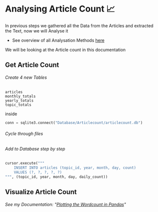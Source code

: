 # Analysing Article Count 📈

In previous steps we gathered all the Data from the Articles and extracted the Text, now we will Analyse it

- See overview of all Analysation Methods [here](../)

We will be looking at the Article count in this documentation

## Get Article Count

###### Create 4 new Tables

```
articles
monthly_totals
yearly_totals
topic_totals
```

inside

```python
conn = sqlite3.connect("Database/Articlecount/articlecount.db")
```

###### Cycle through files

###### Add to Database step by step

```python
cursor.execute("""
    INSERT INTO articles (topic_id, year, month, day, count)
    VALUES (?, ?, ?, ?, ?)
""", (topic_id, year, month, day, daily_count))
```

## Visualize Article Count

###### See my Documentation: "[Plotting the Wordcount in Pandas](../Pandas_Documentation/)"
